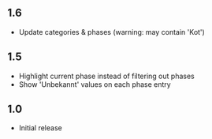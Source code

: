 ## 1.6

- Update categories & phases (warning: may contain 'Kot')

## 1.5

- Highlight current phase instead of filtering out phases
- Show 'Unbekannt' values on each phase entry

## 1.0

- Initial release
